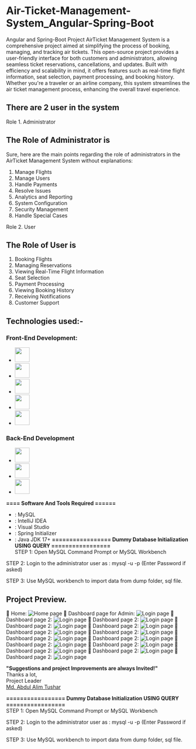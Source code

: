 # Air-Ticket-Management-System_Angular-Spring-Boot
Angular and Spring-Boot Project
AirTicket Management System is a comprehensive project aimed at simplifying the process of booking, managing, and tracking air tickets. This open-source project provides a user-friendly interface for both customers and administrators, allowing seamless ticket reservations, cancellations, and updates. Built with efficiency and scalability in mind, it offers features such as real-time flight information, seat selection, payment processing, and booking history. Whether you're a traveler or an airline company, this system streamlines the air ticket management process, enhancing the overall travel experience.
## There are 2 user in the system

Role 1. Administrator

## The Role of Administrator is
Sure, here are the main points regarding the role of administrators in the AirTicket Management System without explanations:

1. Manage Flights
2. Manage Users
3. Handle Payments
4. Resolve Issues
5. Analytics and Reporting
6. System Configuration
7. Security Management
8. Handle Special Cases

Role 2. User

## The Role of User is
1. Booking Flights
2. Managing Reservations
3. Viewing Real-Time Flight Information
4. Seat Selection
5. Payment Processing
6. Viewing Booking History
7. Receiving Notifications
8. Customer Support
   
## Technologies used:-
### Front-End Development:
- [<img src="https://github.com/fatemazohor/fatemazohor/blob/main/svg/html5.svg" width="40" height="40">](https://github.com/fatemazohor)
- [<img src="https://github.com/fatemazohor/fatemazohor/blob/main/svg/css3.svg" width="40" height="40">](https://github.com/fatemazohor) 
- [<img src="https://github.com/fatemazohor/fatemazohor/blob/main/svg/bootstrap-logo-shadow.png" width="40" height="40">](https://github.com/fatemazohor)
- [<img src="https://github.com/fatemazohor/fatemazohor/blob/main/svg/javascript.svg" width="40" height="40">](https://github.com/fatemazohor)
- [<img src="https://github.com/fatemazohor/fatemazohor/blob/main/svg/angular.svg" width="40" height="40">](https://github.com/fatemazohor)
### Back-End Development
- [<img src="https://github.com/fatemazohor/fatemazohor/blob/main/svg/spring_boot.svg" width="40" height="40">](https://github.com/fatemazohor)
- [<img src="https://github.com/fatemazohor/fatemazohor/blob/main/svg/hibernate.png" width="40" height="40">](https://github.com/fatemazohor)
- [<img src="https://github.com/fatemazohor/SwingSMEManagement/blob/main/Screenshot/mysql.png" width="40" height="40">](https://github.com/fatemazohor) 

**==== Software And Tools Required ======**
- :  MySQL
- :  IntelliJ IDEA
- :  Visual Studio
- :  Spring Initializer
- :  Java JDK 17+
**================= Dummy Database Initialization USING QUERY =================**  
STEP 1: Open MySQL Command Prompt or MySQL Workbench

STEP 2: Login to the administrator user as : mysql -u <username> -p (Enter Password if asked)

STEP 3: Use MySQL workbench to import data from dump folder, sql file.

Project Preview.
---------------------------------------------------------------------
:pushpin: Home:
![Home page](https://github.com/aatushar/Air-Ticket-Management-System_Angular-Spring-Boot/blob/main/Screenshort/Home%201.PNG)
:pushpin: Dashboard page for Admin:
![ Login page](https://github.com/aatushar/Air-Ticket-Management-System_Angular-Spring-Boot/blob/main/Screenshort/Login%208.PNG)
:pushpin: Dashboard page 2:
![ Login page](https://github.com/aatushar/Air-Ticket-Management-System_Angular-Spring-Boot/blob/main/Screenshort/Admin%20Booking%20request%2011.PNG)
:pushpin: Dashboard page 2:
![ Login page](https://github.com/aatushar/Air-Ticket-Management-System_Angular-Spring-Boot/blob/main/Screenshort/Admin%20city.PNG)
:pushpin: Dashboard page 2:
![ Login page](https://github.com/aatushar/Air-Ticket-Management-System_Angular-Spring-Boot/blob/main/Screenshort/Admin%20Booking%20report%2010.PNG)
:pushpin: Dashboard page 2:
![ Login page](https://github.com/aatushar/Air-Ticket-Management-System_Angular-Spring-Boot/blob/main/Screenshort/Customer%20sign%20up%2013.PNG)
:pushpin: Dashboard page 2:
![ Login page](https://github.com/aatushar/Air-Ticket-Management-System_Angular-Spring-Boot/blob/main/Screenshort/User%20Detils%20panel%2012.PNG)
:pushpin: Dashboard page 2:
![ Login page](https://github.com/aatushar/Air-Ticket-Management-System_Angular-Spring-Boot/blob/main/Screenshort/User%20Detils%20panel%2012.PNG)
:pushpin: Dashboard page 2:
![ Login page](https://github.com/aatushar/Air-Ticket-Management-System_Angular-Spring-Boot/blob/main/Screenshort/user%20Booking%20list%2013.PNG)
:pushpin: Dashboard page 2:
![ Login page](https://github.com/aatushar/Air-Ticket-Management-System_Angular-Spring-Boot/blob/main/Screenshort/Flight%20number%204.PNG)
:pushpin: Dashboard page 2:
![ Login page](https://github.com/aatushar/Air-Ticket-Management-System_Angular-Spring-Boot/blob/main/Screenshort/Flit%20Booking%203.PNG)
:pushpin: Dashboard page 2:
![ Login page](https://github.com/aatushar/Air-Ticket-Management-System_Angular-Spring-Boot/blob/main/Screenshort/booking%20flight%205.PNG)
:pushpin: Dashboard page 2:
![ Login page](https://github.com/aatushar/Air-Ticket-Management-System_Angular-Spring-Boot/blob/main/Screenshort/2.%20About.PNG)
:pushpin: Dashboard page 2:
![ Login page](https://github.com/aatushar/Air-Ticket-Management-System_Angular-Spring-Boot/blob/main/Screenshort/contact14.PNG)
:pushpin: Dashboard page 2:
![ Login page](https://github.com/aatushar/Air-Ticket-Management-System_Angular-Spring-Boot/blob/main/Screenshort/feedback%2015.PNG)


**"Suggestions and project Improvements are always Invited!"**  
Thanks a lot,    
Project Leader  
[Md. Abdul Alim Tushar](https://github.com/aatushar)


**================= Dummy Database Initialization USING QUERY =================**  
STEP 1: Open MySQL Command Prompt or MySQL Workbench

STEP 2: Login to the administrator user as : mysql -u <username> -p (Enter Password if asked)

STEP 3: Use MySQL workbench to import data from dump folder, sql file.

